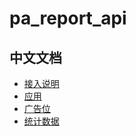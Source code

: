 # pa_report_api

## 中文文档

* [接入说明](./zh-CN/how-to-access.md)
* [应用](./zh-CN/app.md)
* [广告位](./zh-CN/ad_unit.md)
* [统计数据](./zh-CN/stats.md)
